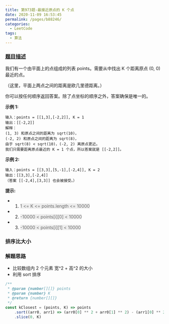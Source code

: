 ```yaml
---
title: 第973题-最接近原点的 K 个点
date: 2020-11-09 16:53:45
permalink: /pages/b88246/
categories:
  - LeetCode
tags:
  - 算法
---
```


### [题目描述](https://leetcode-cn.com/problems/k-closest-points-to-origin/)

我们有一个由平面上的点组成的列表 points。需要从中找出 K 个距离原点 (0, 0) 最近的点。

（这里，平面上两点之间的距离是欧几里德距离。）

你可以按任何顺序返回答案。除了点坐标的顺序之外，答案确保是唯一的。

<!-- more -->

**示例 1:**

```
输入：points = [[1,3],[-2,2]], K = 1
输出：[[-2,2]]
解释：
(1, 3) 和原点之间的距离为 sqrt(10)，
(-2, 2) 和原点之间的距离为 sqrt(8)，
由于 sqrt(8) < sqrt(10)，(-2, 2) 离原点更近。
我们只需要距离原点最近的 K = 1 个点，所以答案就是 [[-2,2]]。
```

**示例 2:**

```
输入：points = [[3,3],[5,-1],[-2,4]], K = 2
输出：[[3,3],[-2,4]]
（答案 [[-2,4],[3,3]] 也会被接受。）
```

**提示:**

- 1. <font style="background: #eee; color: #666;"> 1 <= K <= points.length <= 10000 </font>
- 2. <font style="background: #eee; color: #666;"> -10000 < points[i][0] < 10000 </font>
- 3. <font style="background: #eee; color: #666;"> -10000 < points[i][1] < 10000 </font>

### 排序比大小

### 解题思路

- 比较数组内 2 个元素 宽^2 + 高^2 的大小
- 利用 sort 排序

```JavaScript
/**
 * @param {number[][]} points
 * @param {number} K
 * @return {number[][]}
 */
const kClosest = (points, K) => points
    .sort((arr0, arr1) => (arr0[0] ** 2 + arr0[1] ** 2) - (arr1[0] ** 2 + arr1[1] ** 2))
    .slice(0, K)
```

